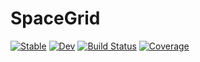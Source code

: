 # SpaceGrid

[![Stable](https://img.shields.io/badge/docs-stable-blue.svg)](https://numericalEFT.github.io/SpaceGrid.jl/stable)
[![Dev](https://img.shields.io/badge/docs-dev-blue.svg)](https://numericalEFT.github.io/SpaceGrid.jl/dev)
[![Build Status](https://github.com/numericalEFT/SpaceGrid.jl/actions/workflows/CI.yml/badge.svg?branch=master)](https://github.com/numericalEFT/SpaceGrid.jl/actions/workflows/CI.yml?query=branch%3Amaster)
[![Coverage](https://codecov.io/gh/numericalEFT/SpaceGrid.jl/branch/master/graph/badge.svg)](https://codecov.io/gh/numericalEFT/SpaceGrid.jl)
